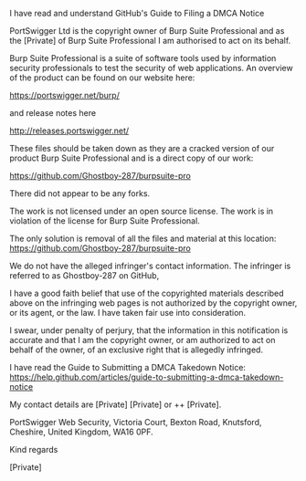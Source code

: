 I have read and understand GitHub's Guide to Filing a DMCA Notice

PortSwigger Ltd is the copyright owner of Burp Suite Professional and as the [Private] of Burp Suite Professional I am authorised to act on its behalf.

Burp Suite Professional is a suite of software tools used by information security professionals to test the security of web applications. An overview of the product can be found on our website here:

https://portswigger.net/burp/

and release notes here

http://releases.portswigger.net/

These files should be taken down as they are a cracked version of our product Burp Suite Professional and is a direct copy of our work:

https://github.com/Ghostboy-287/burpsuite-pro

There did not appear to be any forks.

The work is not licensed under an open source license. The work is in violation of the license for Burp Suite Professional.

The only solution is removal of all the files and material at this location: https://github.com/Ghostboy-287/burpsuite-pro

We do not have the alleged infringer's contact information. The infringer is referred to as Ghostboy-287 on GitHub,

I have a good faith belief that use of the copyrighted materials described above on the infringing web pages is not authorized by the copyright owner, or its agent, or the law. I have taken fair use into consideration.

I swear, under penalty of perjury, that the information in this notification is accurate and that I am the copyright owner, or am authorized to act on behalf of the owner, of an exclusive right that is allegedly infringed.

I have read the Guide to Submitting a DMCA Takedown Notice: https://help.github.com/articles/guide-to-submitting-a-dmca-takedown-notice

My contact details are [Private] [Private] or ++ [Private].

PortSwigger Web Security, Victoria Court, Bexton Road, Knutsford, Cheshire, United Kingdom, WA16 0PF.

Kind regards

[Private]
